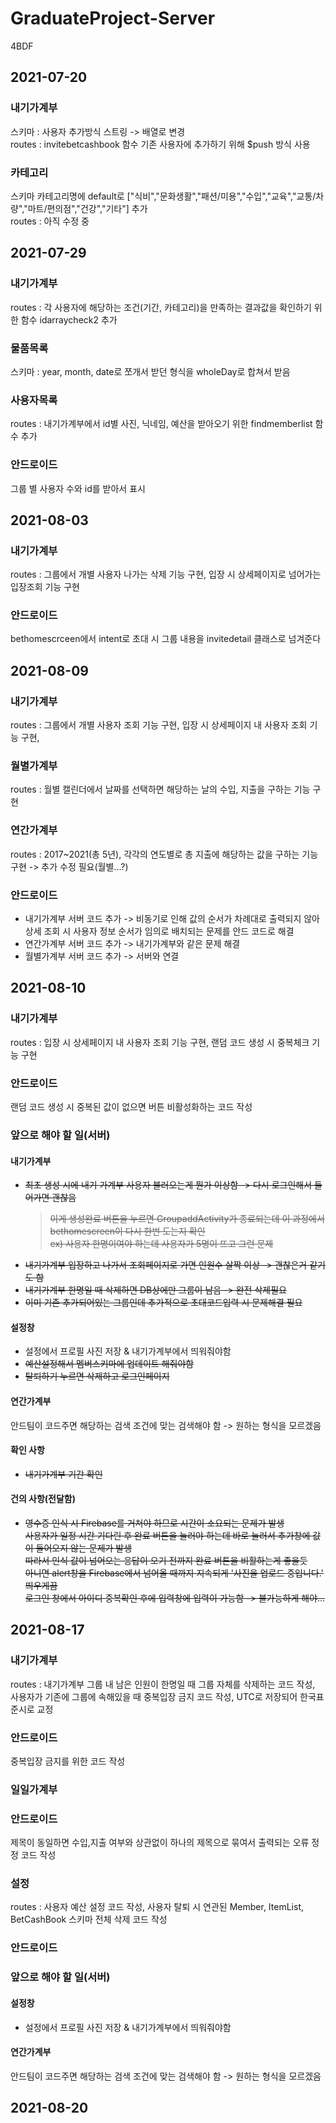 # GraduateProject-Server

4BDF

## 2021-07-20

### 내기가계부

스키마 : 사용자 추가방식 스트링 -> 배열로 변경  
 routes : invitebetcashbook 함수 기존 사용자에 추가하기 위해 $push 방식 사용

### 카테고리

스키마 카테고리명에 default로 ["식비","문화생활","패션/미용","수입","교육","교통/차량","마트/편의점","건강","기타"] 추가  
 routes : 아직 수정 중

## 2021-07-29

### 내기가계부

routes : 각 사용자에 해당하는 조건(기간, 카테고리)을 만족하는 결과값을 확인하기 위한 함수 idarraycheck2 추가

### 물품목록

스키마 : year, month, date로 쪼개서 받던 형식을 wholeDay로 합쳐서 받음

### 사용자목록

routes : 내기가계부에서 id별 사진, 닉네임, 예산을 받아오기 위한 findmemberlist 함수 추가

### 안드로이드

그룹 별 사용자 수와 id를 받아서 표시

## 2021-08-03

### 내기가계부

routes : 그룹에서 개별 사용자 나가는 삭제 기능 구현, 입장 시 상세페이지로 넘어가는 입장조회 기능 구현

### 안드로이드

bethomescrceen에서 intent로 초대 시 그룹 내용을 invitedetail 클래스로 넘겨준다

## 2021-08-09

### 내기가계부

routes : 그룹에서 개별 사용자 조회 기능 구현, 입장 시 상세페이지 내 사용자 조회 기능 구현,

### 월별가계부

routes : 월별 캘린더에서 날짜를 선택하면 해당하는 날의 수입, 지출을 구하는 기능 구현

### 연간가계부

routes : 2017~2021(총 5년), 각각의 연도별로 총 지출에 해당하는 값을 구하는 기능 구현 -> 추가 수정 필요(월별...?)

### 안드로이드

- 내기가계부 서버 코드 추가 -> 비동기로 인해 값의 순서가 차례대로 출력되지 않아 상세 조회 시 사용자 정보 순서가 임의로 배치되는 문제를 안드 코드로 해결
- 연간가계부 서버 코드 추가 -> 내기가계부와 같은 문제 해결
- 월별가계부 서버 코드 추가 -> 서버와 연결

## 2021-08-10

### 내기가계부

routes : 입장 시 상세페이지 내 사용자 조회 기능 구현, 랜덤 코드 생성 시 중복체크 기능 구현

### 안드로이드

랜덤 코드 생성 시 중복된 값이 없으면 버튼 비활성화하는 코드 작성

### 앞으로 해야 할 일(서버)

#### 내기가계부

- ~~최초 생성 시에 내기 가계부 사용자 불러오는게 뭔가 이상함 -> 다시 로그인해서 들어가면 괜찮음~~
  > ~~이게 생성완료 버튼을 누르면 GroupaddActivity가 종료되는데 이 과정에서 bethomescreen이 다시 한번 도는지 확인~~  
  > ~~ex) 사용자 한명이여야 하는데 사용자가 5명이 뜨고 그런 문제~~
- ~~내기가계부 입장하고 나가서 조회페이지로 가면 인원수 살짝 이상 -> 괜찮은거 같기도 함~~
- ~~내기가계부 한명일 때 삭제하면 DB상에만 그룹이 남음 -> 완전 삭제필요~~
- ~~이미 기존 추가되어있는 그룹인데 추가적으로 초대코드입력 시 문제해결 필요~~

#### 설정창

- 설정에서 프로필 사진 저장 & 내기가계부에서 띄워줘야함
- ~~예산설정해서 멤버스키마에 업데이트 해줘야함~~
- ~~탈퇴하기 누르면 삭제하고 로그인페이지~~

#### 연간가계부

안드팀이 코드주면 해당하는 검색 조건에 맞는 검색해야 함 -> 원하는 형식을 모르겠음

#### 확인 사항

- ~~내기가계부 기간 확인~~

#### 건의 사항(전달함)

- ~~영수증 인식 시 Firebase를 거쳐야 하므로 시간이 소요되는 문제가 발생~~  
  ~~사용자가 일정 시간 기다린 후 완료 버튼을 눌러야 하는데 바로 눌러서 추가창에 값이 들어오지 않는 문제가 발생~~  
  ~~따라서 인식 값이 넘어오는 응답이 오기 전까지 완료 버튼을 비활하는게 좋을듯~~  
  ~~아니면 alert창을 Firebase에서 넘어올 때까지 지속되게 '사진을 업로드 중입니다.' 띄우게끔~~  
  ~~로그인 창에서 아이디 중복확인 후에 입력창에 입력이 가능함 -> 불가능하게 해야...~~

## 2021-08-17

### 내기가계부

routes : 내기가계부 그룹 내 남은 인원이 한명일 때 그룹 자체를 삭제하는 코드 작성, 사용자가 기존에 그룹에 속해있을 때 중복입장 금지 코드 작성, UTC로 저장되어 한국표준시로 교정

### 안드로이드

중복입장 금지를 위한 코드 작성

### 일일가계부

### 안드로이드

제목이 동일하면 수입,지출 여부와 상관없이 하나의 제목으로 묶여서 출력되는 오류 정정 코드 작성

### 설정

routes : 사용자 예산 설정 코드 작성, 사용자 탈퇴 시 연관된 Member, ItemList, BetCashBook 스키마 전체 삭제 코드 작성

### 안드로이드

### 앞으로 해야 할 일(서버)

#### 설정창

- 설정에서 프로필 사진 저장 & 내기가계부에서 띄워줘야함

#### 연간가계부

안드팀이 코드주면 해당하는 검색 조건에 맞는 검색해야 함 -> 원하는 형식을 모르겠음

## 2021-08-20
